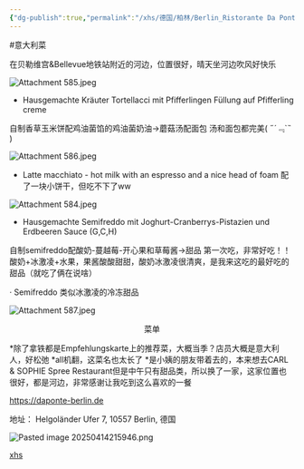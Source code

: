 ```yaml
---
{"dg-publish":true,"permalink":"/xhs/德国/柏林/Berlin_Ristorante Da Ponte/","tags":["rednote","柏林"],"created":"2023-07-01","updated":"2025-04-14T22:05:27.936+08:00"}
---
```


#意大利菜

在贝勒维宫&Bellevue地铁站附近的河边，位置很好，晴天坐河边吹风好快乐

![Attachment 585.jpeg](/img/user/xhs/%E5%BE%B7%E5%9B%BD/%E6%9F%8F%E6%9E%97/photo-Berlin/Attachment%20585.jpeg)
- Hausgemachte Kräuter Tortellacci mit Pfifferlingen Füllung auf Pfifferling creme

自制香草玉米饼配鸡油菌馅的鸡油菌奶油→蘑菇汤配面包 汤和面包都完美( ﻿˶﻿´﹃`˵﻿ )

![Attachment 586.jpeg](/img/user/xhs/%E5%BE%B7%E5%9B%BD/%E6%9F%8F%E6%9E%97/photo-Berlin/Attachment%20586.jpeg)
- Latte macchiato - hot milk with an espresso and a nice head of foam
配了一块小饼干，但吃不下了ww

![Attachment 584.jpeg](/img/user/xhs/%E5%BE%B7%E5%9B%BD/%E6%9F%8F%E6%9E%97/photo-Berlin/Attachment%20584.jpeg) 
- Hausgemachte Semifreddo mit Joghurt-Cranberrys-Pistazien und Erdbeeren Sauce (G,C,H)

自制semifreddo配酸奶-蔓越莓-开心果和草莓酱→甜品 第一次吃，非常好吃！！酸奶+冰激凌+水果，果酱酸酸甜甜，酸奶冰激凌很清爽，是我来这吃的最好吃的甜品（就吃了俩在说啥）

· Semifreddo 类似冰激凌的冷冻甜品

![Attachment 587.jpeg](/img/user/xhs/%E5%BE%B7%E5%9B%BD/%E6%9F%8F%E6%9E%97/photo-Berlin/Attachment%20587.jpeg)
<center>菜单</center>

*除了拿铁都是Empfehlungskarte上的推荐菜，大概当季？店员大概是意大利人，好松弛
*all机翻，这菜名也太长了
*是小姨的朋友带着去的，本来想去CARL & SOPHIE Spree Restaurant但是中午只有甜品类，所以换了一家，这家位置也很好，都是河边，非常感谢让我吃到这么喜欢的一餐

https://daponte-berlin.de

地址：
Helgoländer Ufer 7, 10557 Berlin, 德国

![Pasted image 20250414215946.png](/img/user/xhs/%E5%BE%B7%E5%9B%BD/%E6%9F%8F%E6%9E%97/attachments/Pasted%20image%2020250414215946.png)

[xhs](https://www.xiaohongshu.com/explore/64a07a780000000013006f89?xsec_token=AB6PJwqCqHWFDxqKaCZKBE2x0kFWWys7FfU94YaRo34TE=&xsec_source=pc_user)
